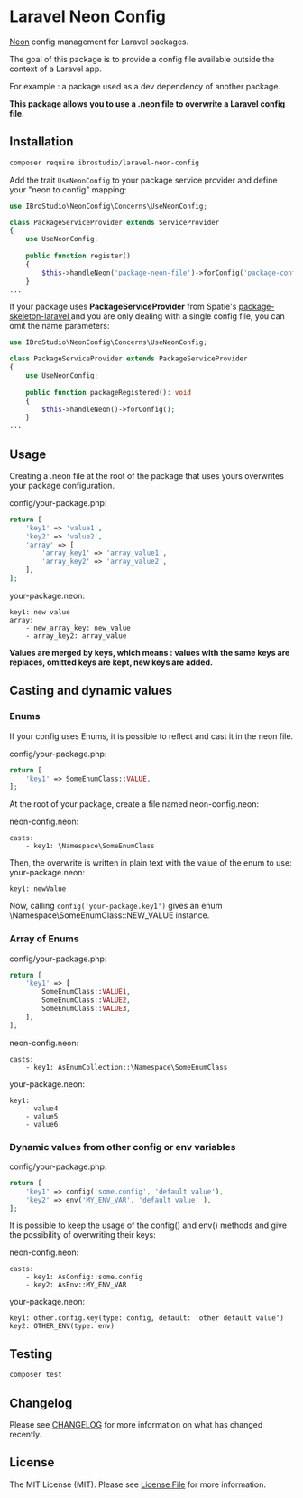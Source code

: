 # Laravel Neon Config

[Neon](https://github.com/nette/neon) config management for Laravel packages.

The goal of this package is to provide a config file available outside the context of a Laravel app.

For example : a package used as a dev dependency of another package.

**This package allows you to use a .neon file to overwrite a Laravel config file.**

## Installation

```bash
composer require ibrostudio/laravel-neon-config
```

Add the trait `UseNeonConfig` to your package service provider and define your "neon to config" mapping:
```php
use IBroStudio\NeonConfig\Concerns\UseNeonConfig;

class PackageServiceProvider extends ServiceProvider
{
    use UseNeonConfig;
    
    public function register()
    {
        $this->handleNeon('package-neon-file')->forConfig('package-config-key');
    }
...
```

If your package uses **PackageServiceProvider** from Spatie's [package-skeleton-laravel ](https://github.com/spatie/package-skeleton-laravel) and you are only dealing with a single config file, you can omit the name parameters:
```php
use IBroStudio\NeonConfig\Concerns\UseNeonConfig;

class PackageServiceProvider extends PackageServiceProvider
{
    use UseNeonConfig;
    
    public function packageRegistered(): void
    {
        $this->handleNeon()->forConfig();
    }
...
```

## Usage

Creating a .neon file at the root of the package that uses yours overwrites your package configuration.

config/your-package.php:
```php
return [
    'key1' => 'value1',
    'key2' => 'value2',
    'array' => [
        'array_key1' => 'array_value1',
        'array_key2' => 'array_value2',
    ],
];
```

your-package.neon:
```neon
key1: new value
array:
    - new_array_key: new_value
    - array_key2: array_value
```

**Values are merged by keys, which means : values with the same keys are replaces, omitted keys are kept, new keys are added.**


## Casting and dynamic values

### Enums
If your config uses Enums, it is possible to reflect and cast it in the neon file.

config/your-package.php:
```php
return [
    'key1' => SomeEnumClass::VALUE,
];
```

At the root of your package, create a file named neon-config.neon:

neon-config.neon:
```neon
casts:
    - key1: \Namespace\SomeEnumClass
```

Then, the overwrite is written in plain text with the value of the enum to use:
your-package.neon:
```neon
key1: newValue
```

Now, calling `config('your-package.key1')` gives an enum \Namespace\SomeEnumClass::NEW_VALUE instance.


### Array of Enums
config/your-package.php:
```php
return [
    'key1' => [
        SomeEnumClass::VALUE1,
        SomeEnumClass::VALUE2,
        SomeEnumClass::VALUE3,
    ],
];
```

neon-config.neon:
```neon
casts:
    - key1: AsEnumCollection::\Namespace\SomeEnumClass
```

your-package.neon:
```neon
key1:
    - value4
    - value5
    - value6
```

### Dynamic values from other config or env variables

config/your-package.php:
```php
return [
    'key1' => config('some.config', 'default value'),
    'key2' => env('MY_ENV_VAR', 'default value' ),
];
```

It is possible to keep the usage of the config() and env() methods and give the possibility of overwriting their keys:

neon-config.neon:
```neon
casts:
    - key1: AsConfig::some.config
    - key2: AsEnv::MY_ENV_VAR
```

your-package.neon:
```neon
key1: other.config.key(type: config, default: 'other default value')
key2: OTHER_ENV(type: env)
```

## Testing

```bash
composer test
```

## Changelog

Please see [CHANGELOG](CHANGELOG.md) for more information on what has changed recently.

## License

The MIT License (MIT). Please see [License File](LICENSE.md) for more information.
